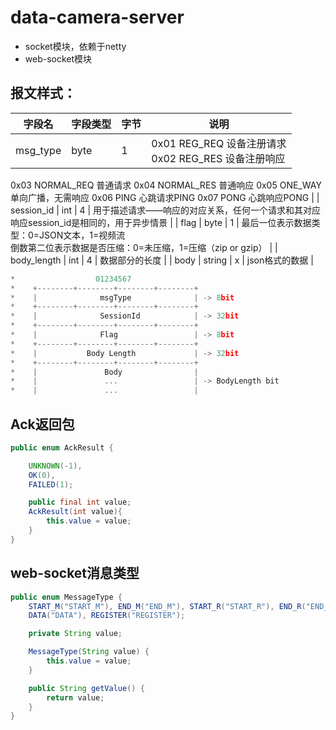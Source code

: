 # data-camera-server

- socket模块，依赖于netty
- web-socket模块

## 报文样式：

| 字段名      | 字段类型 | 字节 | 说明                                                         |
| ----------- | -------- | ---- | ------------------------------------------------------------ |
| msg_type    | byte     | 1    | 0x01 REG_REQ 设备注册请求<br/>0x02 REG_RES 设备注册响应
0x03 NORMAL_REQ 普通请求
0x04 NORMAL_RES 普通响应
0x05 ONE_WAY 单向广播，无需响应
0x06 PING 心跳请求PING
0x07 PONG 心跳响应PONG |
| session_id  | int      | 4    | 用于描述请求——响应的对应关系，任何一个请求和其对应响应session_id是相同的，用于异步情景 |
| flag        | byte     | 1    | 最后一位表示数据类型：0=JSON文本，1=视频流<br/>倒数第二位表示数据是否压缩：0=未压缩，1=压缩（zip or gzip） |
| body_length | int      | 4    | 数据部分的长度                                               |
| body        | string   | x    | json格式的数据                                               |

```javascript
*                  01234567
*    +--------+--------+--------+--------+
*    |              msgType              | -> 8bit
*    +--------+--------+--------+--------+
*    |              SessionId            | -> 32bit
*    +--------+--------+--------+--------+
*    |              Flag                 | -> 8bit
*    +--------+--------+--------+--------+
*    |           Body Length             | -> 32bit
*    +--------+--------+--------+--------+
*    |               Body                |
*    |               ...                 | -> BodyLength bit
*    |               ...                 |
```

## Ack返回包

```java
public enum AckResult {

    UNKNOWN(-1),
    OK(0),
    FAILED(1);

    public final int value;
    AckResult(int value){
        this.value = value;
    }
}
```

## web-socket消息类型

```java
public enum MessageType {
    START_M("START_M"), END_M("END_M"), START_R("START_R"), END_R("END_R"),
    DATA("DATA"), REGISTER("REGISTER");

    private String value;

    MessageType(String value) {
        this.value = value;
    }

    public String getValue() {
        return value;
    }
}
```